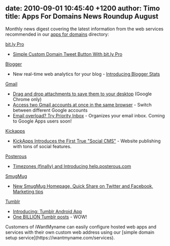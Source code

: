 date: 2010-09-01 10:45:40 +1200
author: Timo
title: Apps For Domains News Roundup August
----

Monthly news digest covering the latest information from the web services recommended in our [apps for domains](https://iwantmyname.com/services) directory:

[bit.ly Pro](https://iwantmyname.com/services/url-shortener/bit.ly-pro-custom-domain-short-url-forwarding-service)

*   [Simple Custom Domain Tweet Button With bit.ly Pro](https://iwantmyname.com/blog/2010/08/simple-custom-domain-tweet-button-with-bitly-pro.html)

[Blogger](https://iwantmyname.com/features/applications/custom-domain-apps/blogs/blogger-blogspot-free-blog-with-own-url)

*   New real-time web analytics for your blog - [Introducing Blogger Stats](http://buzz.blogger.com/2010/08/introducing-blogger-stats.html)

[Gmail](https://iwantmyname.com/features/applications/google-apps-for-your-domain/free-email-with-gmail)

*   [Drag and drop attachments to save them to your desktop](http://gmailblog.blogspot.com/2010/08/drag-and-drop-attachments-to-save-them.html) (Google Chrome only)
*   [Access two Gmail accounts at once in the same browser](http://gmailblog.blogspot.com/2010/08/access-two-gmail-accounts-at-once-in.html) - Switch between different Google accounts
*   [Email overload? Try Priority Inbox](http://gmailblog.blogspot.com/2010/08/email-overload-try-priority-inbox.html) - Organizes your email inbox. Coming to Google Apps users soon!

[Kickapps](https://iwantmyname.com/features/applications/custom-domain-apps/social-networks/kickapps-social-networking-software-dns-masking)

*   [KickApps Introduces the First True "Social CMS"](http://www.kickapps.com/blog/reinventing-web-publishing-kickapps-introduces-the-first-true-social-cms/) - Website publishing with tons of social features.

[Posterous](https://iwantmyname.com/features/applications/custom-domain-apps/blogs/posterous-blog-photos-mp3-video-by-email)

*   [Timezones (finally) and Introducing help.posterous.com](http://blog.posterous.com/timezones-finally-and-introducing-helppostero)

[SmugMug](https://iwantmyname.com/services/portfolio/own-domain-on-smugmug-portfolio)

*   [New SmugMug Homepage, Quick Share on Twitter and Facebook, Marketing tips](http://release-notes.blogs.smugmug.com/2010/08/19/new-smugmug-homepage-quick-share-on-twitter-and-facebook-marketing-tips/)

[Tumblr](https://iwantmyname.com/features/applications/custom-domain-apps/blogs/tumblr-tumblelog-easy-blog-with-own-url)

*   [Introducing: Tumblr Android App](http://staff.tumblr.com/post/998292483/android-app)
*   [One BILLION Tumblr posts](http://staff.tumblr.com/post/1001026248/one-billion) - WOW!
<p>Customers of iWantMyname can easily configure hosted web apps and services with their own custom web address using our [simple domain setup service](https://iwantmyname.com/services).
